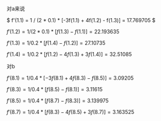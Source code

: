 
对a来说

$ f'(1.1) = 1 / (2 * 0.1) * [-3f(1.1) + 4f(1.2) - f(1.3)] = 17.769705 $

$f'(1.2) = 1 / (2 * 0.1) * [f(1.3) - f(1.1)] = 22.193635$

$f'(1.3) = 1/ 0.2 * [f(1.4) - f(1.2)] = 27.10735$

$f'(1.4) = 1/ 0.2 * [f(1.2) - 4f(1.3) + 3f(1.4)] = 32.51085$

对b

$f'(8.1) = 1 / 0.4 * [-3f(8.1) + 4f(8.3) - f(8.5)] = 3.09205$

$f'(8.3) = 1 / 0.4 * [f(8.5) - f(8.1)] = 3.11615$

$f'(8.5) = 1 / 0.4 * [f(8.7) - f(8.3)] = 3.139975$

$f'(8.7) = 1 / 0.4 * [f(8.3) - 4f(8.5) + 3f(8.7)] = 3.163525$
